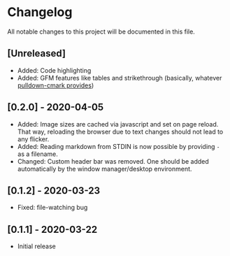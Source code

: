 # Changelog

All notable changes to this project will be documented in this file.

## [Unreleased]

- Added: Code highlighting
- Added: GFM features like tables and strikethrough (basically, whatever [pulldown-cmark provides](https://docs.rs/pulldown-cmark/0.7.0/pulldown_cmark/struct.Options.html))

## [0.2.0] - 2020-04-05

- Added: Image sizes are cached via javascript and set on page reload. That way, reloading the
  browser due to text changes should not lead to any flicker.
- Added: Reading markdown from STDIN is now possible by providing `-` as a filename.
- Changed: Custom header bar was removed. One should be added automatically by the window
  manager/desktop environment.

## [0.1.2] - 2020-03-23

- Fixed: file-watching bug

## [0.1.1] - 2020-03-22

- Initial release
